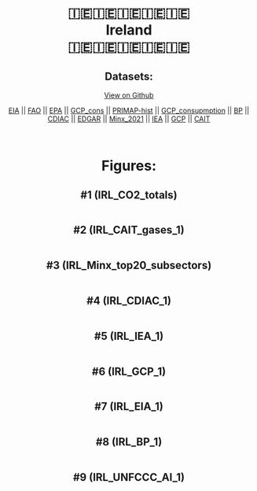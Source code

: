 
<center>
<h1 align="center">
🇮🇪🇮🇪🇮🇪🇮🇪🇮🇪
<br>
Ireland
<br>
🇮🇪🇮🇪🇮🇪🇮🇪🇮🇪
</h1>
<h2>Datasets:</h2>
<p><a href="https://github.com/dquintani/GreenhouseData/tree/master/country_data/IRL_Ireland/data">View on Github</a>
<br></p><p><a href="data/IRL_EIA.csv">EIA</a> || <a href="data/IRL_FAO.csv">FAO</a> || <a href="data/IRL_EPA.csv">EPA</a> || <a href="data/IRL_GCP_cons.csv">GCP_cons</a> || <a href="data/IRL_PRIMAP-hist.csv">PRIMAP-hist</a> || <a href="data/IRL_GCP_consupmption.csv">GCP_consupmption</a> || <a href="data/IRL_BP.csv">BP</a> || <a href="data/IRL_CDIAC.csv">CDIAC</a> || <a href="data/IRL_EDGAR.csv">EDGAR</a> || <a href="data/IRL_Minx_2021.csv">Minx_2021</a> || <a href="data/IRL_IEA.csv">IEA</a> || <a href="data/IRL_GCP.csv">GCP</a> || <a href="data/IRL_CAIT.csv">CAIT</a></p><p><br></p>
<h1>Figures:</h1><h2>#1 (IRL_CO2_totals)</h2>
<p><img alt="" src="figures/IRL_CO2_totals.png" /></p><h2>#2 (IRL_CAIT_gases_1)</h2>
<p><img alt="" src="figures/IRL_CAIT_gases_1.png" /></p><h2>#3 (IRL_Minx_top20_subsectors)</h2>
<p><img alt="" src="figures/IRL_Minx_top20_subsectors.png" /></p><h2>#4 (IRL_CDIAC_1)</h2>
<p><img alt="" src="figures/IRL_CDIAC_1.png" /></p><h2>#5 (IRL_IEA_1)</h2>
<p><img alt="" src="figures/IRL_IEA_1.png" /></p><h2>#6 (IRL_GCP_1)</h2>
<p><img alt="" src="figures/IRL_GCP_1.png" /></p><h2>#7 (IRL_EIA_1)</h2>
<p><img alt="" src="figures/IRL_EIA_1.png" /></p><h2>#8 (IRL_BP_1)</h2>
<p><img alt="" src="figures/IRL_BP_1.png" /></p><h2>#9 (IRL_UNFCCC_AI_1)</h2>
<p><img alt="" src="figures/IRL_UNFCCC_AI_1.png" /></p>